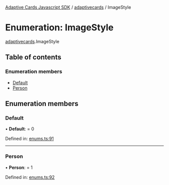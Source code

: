 [Adaptive Cards Javascript SDK](../README.md) / [adaptivecards](../modules/adaptivecards.md) / ImageStyle

# Enumeration: ImageStyle

[adaptivecards](../modules/adaptivecards.md).ImageStyle

## Table of contents

### Enumeration members

- [Default](adaptivecards.imagestyle.md#default)
- [Person](adaptivecards.imagestyle.md#person)

## Enumeration members

### Default

• **Default**: = 0

Defined in: [enums.ts:91](https://github.com/microsoft/AdaptiveCards/blob/0938a1f10/source/nodejs/adaptivecards/src/enums.ts#L91)

___

### Person

• **Person**: = 1

Defined in: [enums.ts:92](https://github.com/microsoft/AdaptiveCards/blob/0938a1f10/source/nodejs/adaptivecards/src/enums.ts#L92)

